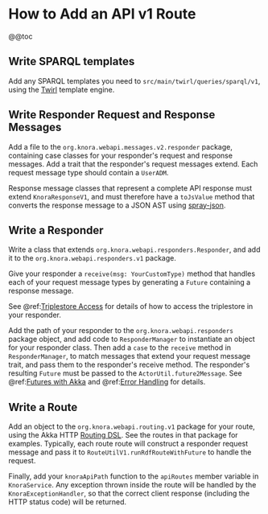 <!---
Copyright © 2015-2018 the contributors (see Contributors.md).

This file is part of Knora.

Knora is free software: you can redistribute it and/or modify
it under the terms of the GNU Affero General Public License as published
by the Free Software Foundation, either version 3 of the License, or
(at your option) any later version.

Knora is distributed in the hope that it will be useful,
but WITHOUT ANY WARRANTY; without even the implied warranty of
MERCHANTABILITY or FITNESS FOR A PARTICULAR PURPOSE.  See the
GNU Affero General Public License for more details.

You should have received a copy of the GNU Affero General Public
License along with Knora.  If not, see <http://www.gnu.org/licenses/>.
-->

# How to Add an API v1 Route

@@toc

## Write SPARQL templates

Add any SPARQL templates you need to `src/main/twirl/queries/sparql/v1`,
using the [Twirl](https://github.com/playframework/twirl) template
engine.

## Write Responder Request and Response Messages

Add a file to the `org.knora.webapi.messages.v2.responder`
package, containing case classes for your responder's request and
response messages. Add a trait that the responder's request messages
extend. Each request message type should contain a `UserADM`.

Response message classes that represent a complete API response must
extend `KnoraResponseV1`, and must therefore have a `toJsValue` method
that converts the response message to a JSON AST using
[spray-json](https://github.com/spray/spray-json).

## Write a Responder

Write a class that extends `org.knora.webapi.responders.Responder`,
and add it to the `org.knora.webapi.responders.v1` package.

Give your responder a `receive(msg: YourCustomType)` method that handles each of your
request message types by generating a `Future` containing a response message.

See @ref:[Triplestore Access](../principles/design-overview.md#triplestore-access) for details of how
to access the triplestore in your responder.

Add the path of your responder to the `org.knora.webapi.responders` package object,
and add code to `ResponderManager` to instantiate an object for your responder class.
Then add a `case` to the `receive` method in `ResponderManager`, to match
messages that extend your request message trait, and pass them to the responder's
receive method. The responder's resulting `Future` must be passed to the `ActorUtil.future2Message`.
See @ref:[Futures with Akka](../principles/futures-with-akka.md) and
@ref:[Error Handling](../principles/design-overview.md#error-handling) for details.

## Write a Route

Add an object to the `org.knora.webapi.routing.v1` package for your
route, using the Akka HTTP [Routing DSL](https://doc.akka.io/docs/akka-http/current/routing-dsl/index.html).
See the routes in that package for examples. Typically, each route
route will construct a responder request message and pass it to
`RouteUtilV1.runRdfRouteWithFuture` to handle the request.

Finally, add your `knoraApiPath` function to the `apiRoutes` member
variable in `KnoraService`. Any exception thrown inside the route will
be handled by the `KnoraExceptionHandler`, so that the correct client
response (including the HTTP status code) will be returned.
